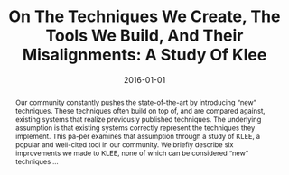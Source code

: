 ---
title: "On The Techniques We Create, The Tools We Build, And Their Misalignments: A Study Of Klee"
abstract: "Our community constantly pushes the state-of-the-art by introducing “new” techniques. These techniques often build on top of, and are compared against, existing systems that realize previously published techniques. The underlying assumption is that existing systems correctly represent the techniques they implement. This pa-per examines that assumption through a study of KLEE, a popular and well-cited tool in our community. We briefly describe six improvements we made to KLEE, none of which can be considered “new” techniques …"
date: 2016-01-01
venue: "Proceedings of the 38th International Conference on Software Engineering, ICSE 2016, Austin, TX, USA, May 14-22, 2016"
paperurl: https://ieeexplore.ieee.org/abstract/document/7886898/
authors: "Eric F. Rizzi, Sebastian G. Elbaum and Matthew B. Dwyer"
awards: ""
---